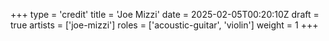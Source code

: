 +++
type = 'credit'
title = 'Joe Mizzi'
date = 2025-02-05T00:20:10Z
draft = true
artists = ['joe-mizzi']
roles = ['acoustic-guitar', 'violin']
weight = 1
+++
